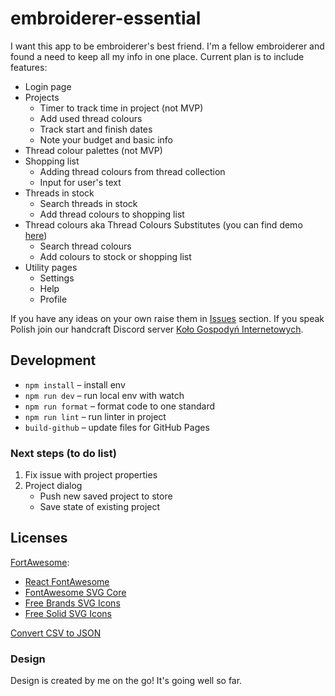 # embroiderer-essential

I want this app to be embroiderer's best friend. I'm a fellow embroiderer and found a need to keep all my info in one place. Current plan is to include features:
* Login page
* Projects
  * Timer to track time in project (not MVP)
  * Add used thread colours
  * Track start and finish dates
  * Note your budget and basic info
* Thread colour palettes (not MVP)
* Shopping list
  * Adding thread colours from thread collection
  * Input for user's text
* Threads in stock
  * Search threads in stock
  * Add thread colours to shopping list
* Thread colours aka Thread Colours Substitutes (you can find demo [here](https://edworczak.github.io/embroiderer-essential/))
  * Search thread colours
  * Add colours to stock or shopping list
* Utility pages
  * Settings
  * Help
  * Profile

If you have any ideas on your own raise them in [Issues](https://github.com/edworczak/ebroiderers-essential/issues) section. If you speak Polish join our handcraft Discord server [Koło Gospodyń Internetowych](https://discord.gg/HqNVstmPDV).

## Development

* `npm install` – install env
* `npm run dev` – run local env with watch
* `npm run format` – format code to one standard
* `npm run lint` – run linter in project
* `build-github` – update files for GitHub Pages

### Next steps (to do list)
1. Fix issue with project properties
2. Project dialog 
   * Push new saved project to store
   * Save state of existing project
## Licenses
[FortAwesome](https://github.com/FortAwesome):
* [React FontAwesome](https://github.com/FortAwesome/react-fontawesome)
* [FontAwesome SVG Core](https://github.com/FortAwesome/fontawesome-svg-core)
* [Free Brands SVG Icons](https://github.com/FortAwesome/free-brands-svg-icons)
* [Free Solid SVG Icons](https://github.com/FortAwesome/free-solid-svg-icons)

[Convert CSV to JSON](https://www.convertcsv.com/csv-to-json.htm)

### Design
Design is created by me on the go! It's going well so far.